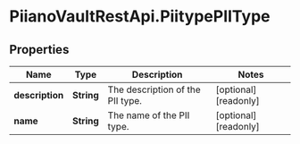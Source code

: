 # PiianoVaultRestApi.PiitypePIIType

## Properties

Name | Type | Description | Notes
------------ | ------------- | ------------- | -------------
**description** | **String** | The description of the PII type. | [optional] [readonly] 
**name** | **String** | The name of the PII type. | [optional] [readonly] 



